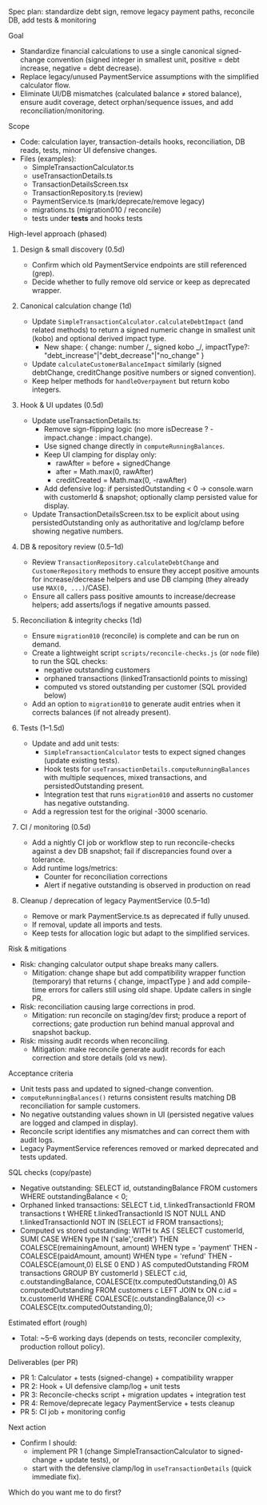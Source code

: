 Spec plan: standardize debt sign, remove legacy payment paths, reconcile DB, add tests & monitoring

Goal

- Standardize financial calculations to use a single canonical signed-change convention (signed integer in smallest unit, positive = debt increase, negative = debt decrease).
- Replace legacy/unused PaymentService assumptions with the simplified calculator flow.
- Eliminate UI/DB mismatches (calculated balance ≠ stored balance), ensure audit coverage, detect orphan/sequence issues, and add reconciliation/monitoring.

Scope

- Code: calculation layer, transaction-details hooks, reconciliation, DB reads, tests, minor UI defensive changes.
- Files (examples):
  - SimpleTransactionCalculator.ts
  - useTransactionDetails.ts
  - TransactionDetailsScreen.tsx
  - TransactionRepository.ts (review)
  - PaymentService.ts (mark/deprecate/remove legacy)
  - migrations.ts (migration010 / reconcile)
  - tests under **tests** and hooks tests

High-level approach (phased)

1. Design & small discovery (0.5d)

   - Confirm which old PaymentService endpoints are still referenced (grep).
   - Decide whether to fully remove old service or keep as deprecated wrapper.

2. Canonical calculation change (1d)

   - Update `SimpleTransactionCalculator.calculateDebtImpact` (and related methods) to return a signed numeric change in smallest unit (kobo) and optional derived impact type.
     - New shape: { change: number /_ signed kobo _/, impactType?: "debt_increase"|"debt_decrease"|"no_change" }
   - Update `calculateCustomerBalanceImpact` similarly (signed debtChange, creditChange positive numbers or signed convention).
   - Keep helper methods for `handleOverpayment` but return kobo integers.

3. Hook & UI updates (0.5d)

   - Update useTransactionDetails.ts:
     - Remove sign-flipping logic (no more isDecrease ? -impact.change : impact.change).
     - Use signed change directly in `computeRunningBalances`.
     - Keep UI clamping for display only:
       - rawAfter = before + signedChange
       - after = Math.max(0, rawAfter)
       - creditCreated = Math.max(0, -rawAfter)
     - Add defensive log: if persistedOutstanding < 0 -> console.warn with customerId & snapshot; optionally clamp persisted value for display.
   - Update TransactionDetailsScreen.tsx to be explicit about using persistedOutstanding only as authoritative and log/clamp before showing negative numbers.

4. DB & repository review (0.5–1d)

   - Review `TransactionRepository.calculateDebtChange` and `CustomerRepository` methods to ensure they accept positive amounts for increase/decrease helpers and use DB clamping (they already use `MAX(0, ...)`/CASE).
   - Ensure all callers pass positive amounts to increase/decrease helpers; add asserts/logs if negative amounts passed.

5. Reconciliation & integrity checks (1d)

   - Ensure `migration010` (reconcile) is complete and can be run on demand.
   - Create a lightweight script `scripts/reconcile-checks.js` (or `node` file) to run the SQL checks:
     - negative outstanding customers
     - orphaned transactions (linkedTransactionId points to missing)
     - computed vs stored outstanding per customer (SQL provided below)
   - Add an option to `migration010` to generate audit entries when it corrects balances (if not already present).

6. Tests (1–1.5d)

   - Update and add unit tests:
     - `SimpleTransactionCalculator` tests to expect signed changes (update existing tests).
     - Hook tests for `useTransactionDetails.computeRunningBalances` with multiple sequences, mixed transactions, and persistedOutstanding present.
     - Integration test that runs `migration010` and asserts no customer has negative outstanding.
   - Add a regression test for the original -3000 scenario.

7. CI / monitoring (0.5d)

   - Add a nightly CI job or workflow step to run reconcile-checks against a dev DB snapshot; fail if discrepancies found over a tolerance.
   - Add runtime logs/metrics:
     - Counter for reconciliation corrections
     - Alert if negative outstanding is observed in production on read

8. Cleanup / deprecation of legacy PaymentService (0.5–1d)

   - Remove or mark PaymentService.ts as deprecated if fully unused.
   - If removal, update all imports and tests.
   - Keep tests for allocation logic but adapt to the simplified services.

Risk & mitigations

- Risk: changing calculator output shape breaks many callers.
  - Mitigation: change shape but add compatibility wrapper function (temporary) that returns { change, impactType } and add compile-time errors for callers still using old shape. Update callers in single PR.
- Risk: reconciliation causing large corrections in prod.
  - Mitigation: run reconcile on staging/dev first; produce a report of corrections; gate production run behind manual approval and snapshot backup.
- Risk: missing audit records when reconciling.
  - Mitigation: make reconcile generate audit records for each correction and store details (old vs new).

Acceptance criteria

- Unit tests pass and updated to signed-change convention.
- `computeRunningBalances()` returns consistent results matching DB reconciliation for sample customers.
- No negative outstanding values shown in UI (persisted negative values are logged and clamped in display).
- Reconcile script identifies any mismatches and can correct them with audit logs.
- Legacy PaymentService references removed or marked deprecated and tests updated.

SQL checks (copy/paste)

- Negative outstanding:
  SELECT id, outstandingBalance FROM customers WHERE outstandingBalance < 0;
- Orphaned linked transactions:
  SELECT t.id, t.linkedTransactionId FROM transactions t WHERE t.linkedTransactionId IS NOT NULL AND t.linkedTransactionId NOT IN (SELECT id FROM transactions);
- Computed vs stored outstanding:
  WITH tx AS (
  SELECT customerId,
  SUM(
  CASE
  WHEN type IN ('sale','credit') THEN COALESCE(remainingAmount, amount)
  WHEN type = 'payment' THEN -COALESCE(paidAmount, amount)
  WHEN type = 'refund' THEN -COALESCE(amount,0)
  ELSE 0
  END
  ) AS computedOutstanding
  FROM transactions
  GROUP BY customerId
  )
  SELECT c.id, c.outstandingBalance, COALESCE(tx.computedOutstanding,0) AS computedOutstanding
  FROM customers c LEFT JOIN tx ON c.id = tx.customerId
  WHERE COALESCE(c.outstandingBalance,0) <> COALESCE(tx.computedOutstanding,0);

Estimated effort (rough)

- Total: ~5–6 working days (depends on tests, reconciler complexity, production rollout policy).

Deliverables (per PR)

- PR 1: Calculator + tests (signed-change) + compatibility wrapper
- PR 2: Hook + UI defensive clamp/log + unit tests
- PR 3: Reconcile-checks script + migration updates + integration test
- PR 4: Remove/deprecate legacy PaymentService + tests cleanup
- PR 5: CI job + monitoring config

Next action

- Confirm I should:
  - implement PR 1 (change SimpleTransactionCalculator to signed-change + update tests), or
  - start with the defensive clamp/log in `useTransactionDetails` (quick immediate fix).

Which do you want me to do first?

